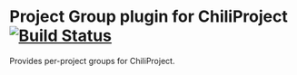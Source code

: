 # Project Group plugin for ChiliProject [![Build Status](https://secure.travis-ci.org/jnv/chiliproject_project_group.png?branch=master)](http://travis-ci.org/jnv/chiliproject_project_group)

Provides per-project groups for ChiliProject.

